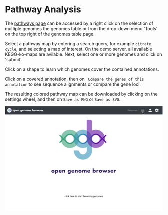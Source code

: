 <link rel="shortcut icon" type="image/svg+xml" href="/opengenomebrowser/favicon.svg">

# Pathway Analysis

The [pathways page](https://opengenomebrowser.bioinformatics.unibe.ch/pathway/) can be accessed by a right click on the selection of multiple genomes the genomes table or from the drop-down menu 'Tools' on the top right of the genomes table page.

Select a pathway map by entering a search query, for example `citrate cycle`, and selecting a map of interest. On the demo server, all available KEGG-ko-maps are avilable. Next, select one or more genomes and click on 'submit'.

Click on a shape to learn which genomes cover the contained annotations.

Click on a covered annotation, then on ` Compare the genes of this annotation` to see sequence alignments or compare the gene loci.

The resulting colored pathway map can be downloaded by clicking on the settings wheel, and then on `Save as PNG` or `Save as SVG`.

![pathways demo](../media/pathways.apng)
